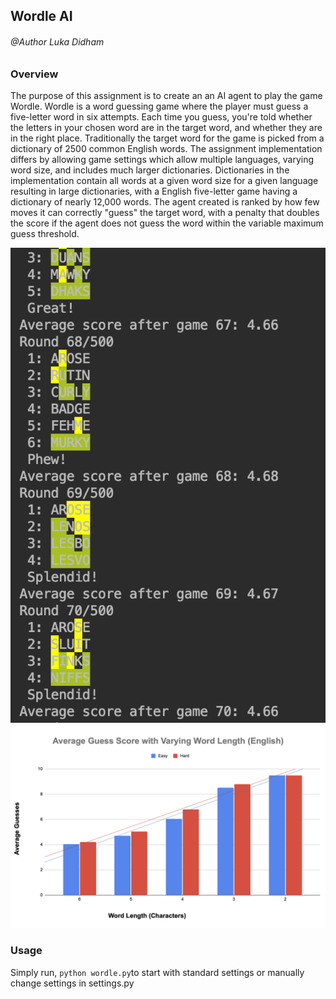
## Wordle AI

###### @Author Luka Didham

### Overview
The purpose of this assignment is to create an an AI agent to play the game Wordle. Wordle is a word guessing game where the player must guess a five-letter word in six attempts.
Each time you guess, you're told whether the letters in your chosen word are in the target word, and whether they are in the right place. Traditionally the target word for the game is picked from a
dictionary of 2500 common English words. The assignment implementation differs by allowing game settings which allow multiple languages, varying word size, and includes much larger dictionaries.
Dictionaries in the implementation contain all words at a given word size for a given language resulting in large dictionaries, with a English five-letter game having a dictionary of nearly 12,000 words.
The agent created is ranked by how few moves it can correctly "guess" the target word, with a penalty that doubles the score if the agent does not guess the word within the variable maximum guess threshold.

![](image1.png)
![](image2.png)

### Usage
Simply run, `python wordle.py`to start with standard settings or manually change settings in settings.py
